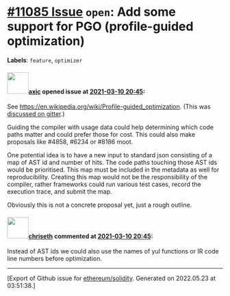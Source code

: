 # [\#11085 Issue](https://github.com/ethereum/solidity/issues/11085) `open`: Add some support for PGO (profile-guided optimization)
**Labels**: `feature`, `optimizer`


#### <img src="https://avatars.githubusercontent.com/u/20340?v=4" width="50">[axic](https://github.com/axic) opened issue at [2021-03-10 20:45](https://github.com/ethereum/solidity/issues/11085):

See https://en.wikipedia.org/wiki/Profile-guided_optimization. (This was [discussed on gitter](https://gitter.im/ethereum/solidity-dev?at=60412acbd71b6554cd203312).)

Guiding the compiler with usage data could help determining which code paths matter and could prefer those for cost. This could also make proposals like #4858, #6234 or #8186 moot.

One potential idea is to have a new input to standard json consisting of a map of AST id and number of hits. The code paths touching those AST ids would be prioritised. This map must be included in the metadata as well for reproducibility. Creating this map would not be the responsibility of the compiler, rather frameworks could run various test cases, record the execution trace, and submit the map.

Obviously this is not a concrete proposal yet, just a rough outline.

#### <img src="https://avatars.githubusercontent.com/u/9073706?v=4" width="50">[chriseth](https://github.com/chriseth) commented at [2021-03-10 20:45](https://github.com/ethereum/solidity/issues/11085#issuecomment-796133935):

Instead of AST ids we could also use the names of yul functions or IR code line numbers before optimization.


-------------------------------------------------------------------------------



[Export of Github issue for [ethereum/solidity](https://github.com/ethereum/solidity). Generated on 2022.05.23 at 03:51:38.]
